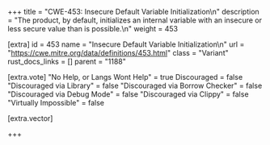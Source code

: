 +++
title = "CWE-453: Insecure Default Variable Initialization\n"
description = "The product, by default, initializes an internal variable with an insecure or less secure value than is possible.\n"
weight = 453

[extra]
id = 453
name = "Insecure Default Variable Initialization\n"
url = "https://cwe.mitre.org/data/definitions/453.html"
class = "Variant"
rust_docs_links = []
parent = "1188"

[extra.vote]
"No Help, or Langs Wont Help" = true
Discouraged = false
"Discouraged via Library" = false
"Discouraged via Borrow Checker" = false
"Discouraged via Debug Mode" = false
"Discouraged via Clippy" = false
"Virtually Impossible" = false

[extra.vector]

+++